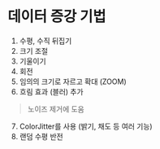 # 데이터 증강 기법

1. 수평, 수직 뒤집기
2. 크기 조절
3. 기울이기
4. 회전
5. 임의의 크기로 자르고 확대 (ZOOM)
6. 흐림 효과 (블러) 추가
> 노이즈 제거에 도움
7. ColorJitter를 사용  (밝기, 채도 등 여러 기능)
8. 랜덤 수평 반전
